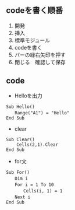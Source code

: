 ## codeを書く順番
1. 開発
2. 挿入
3. 標準モジュール
4. codeを書く
5. バーの緑右矢印を押す
6. 閉じる　確認して保存
## code
- Helloを出力
```vba
Sub Hello()
　　Range("A1") = "Hello"
End Sub
```
- clear
```vba
Sub Clear()
    Cells(2,1).Clear
End Sub
```
- for文
```vba
Sub For()
　　Dim i
　　For i = 1 To 10
　　　　Cells(i, 1) = 1
　　Next i
End Sub
```
